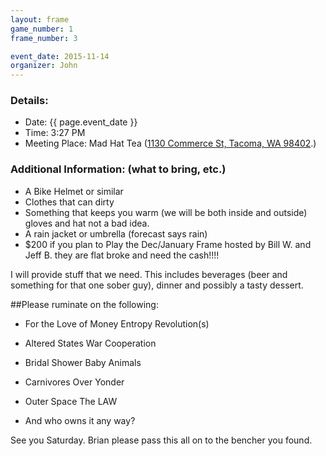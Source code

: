 ```yaml
---
layout: frame
game_number: 1
frame_number: 3

event_date: 2015-11-14
organizer: John
---
```



### Details:
- Date: {{ page.event_date }}
- Time: 3:27 PM
- Meeting Place: Mad Hat Tea ([1130 Commerce St, Tacoma, WA 98402](https://www.google.com/maps/place/1130+Commerce+St,+Tacoma,+WA+98402/@47.2522164,-122.44154,17z/data=!3m1!4b1!4m2!3m1!1s0x5490557553033705:0xc5af0797d1cf37f5).)

### Additional Information: (what to bring, etc.)
- A Bike Helmet or similar
- Clothes that can dirty
- Something that keeps you warm (we will be both inside and outside) gloves and hat not a bad idea.
- A rain jacket or umbrella (forecast says rain)
- $200 if you plan to Play the Dec/January Frame hosted by Bill W. and Jeff B. they are flat broke and need the cash!!!!

I will provide stuff that we need.  This includes beverages (beer and something for that one sober guy), dinner and possibly a tasty dessert.

##Please ruminate on the following:

- For the Love of Money  Entropy Revolution(s)
- Altered States  War Cooperation

- Bridal Shower Baby Animals
- Carnivores Over Yonder
- Outer Space  The LAW

- And who owns it any way?

See you Saturday. Brian please pass this all on to the bencher you found.
